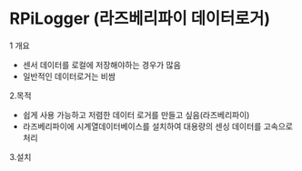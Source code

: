 # RPiLogger (라즈베리파이 데이터로거)

1 개요
- 센서 데이터를 로컬에 저장해야하는 경우가 많음
- 일반적인 데이터로거는 비쌈

2.목적
- 쉽게 사용 가능하고 저렴한 데이터 로거를 만들고 싶음(라즈베리파이)
- 라즈베리파이에 시계열데이터베이스를 설치하여 대용량의 센싱 데이터를 고속으로 처리

3.설치
